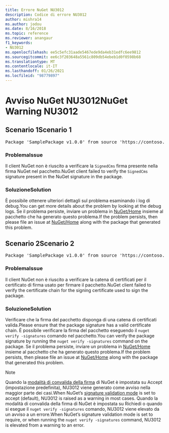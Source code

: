 ```yaml
---
title: Errore NuGet NU3012
description: Codice di errore NU3012
author: mishra14
ms.author: jodou
ms.date: 8/16/2018
ms.topic: reference
ms.reviewer: anangaur
f1_keywords:
- NU3012
ms.openlocfilehash: ee5c5efc31aade5467ede9da4eb31edfc6ee9812
ms.sourcegitcommit: ee6c3f203648a5561c809db54ebeb1d0f0598b68
ms.translationtype: MT
ms.contentlocale: it-IT
ms.lasthandoff: 01/26/2021
ms.locfileid: "98779897"
---
```

# <a name="nuget-warning-nu3012"></a><span data-ttu-id="fe6da-103">Avviso NuGet NU3012</span><span class="sxs-lookup"><span data-stu-id="fe6da-103">NuGet Warning NU3012</span></span>

## <a name="scenario-1"></a><span data-ttu-id="fe6da-104">Scenario 1</span><span class="sxs-lookup"><span data-stu-id="fe6da-104">Scenario 1</span></span>

<pre>Package 'SamplePackage v1.0.0' from source 'https://contoso.com/index.json': The primary signature validation failed.</pre>

### <a name="issue"></a><span data-ttu-id="fe6da-105">Problema</span><span class="sxs-lookup"><span data-stu-id="fe6da-105">Issue</span></span>

<span data-ttu-id="fe6da-106">Il client NuGet non è riuscito a verificare la `SignedCms` firma presente nella firma NuGet nel pacchetto.</span><span class="sxs-lookup"><span data-stu-id="fe6da-106">NuGet client failed to verify the `SignedCms` signature present in the NuGet signature in the package.</span></span>


### <a name="solution"></a><span data-ttu-id="fe6da-107">Soluzione</span><span class="sxs-lookup"><span data-stu-id="fe6da-107">Solution</span></span>

<span data-ttu-id="fe6da-108">È possibile ottenere ulteriori dettagli sul problema esaminando i log di debug.</span><span class="sxs-lookup"><span data-stu-id="fe6da-108">You can get more details about the problem by looking at the debug logs.</span></span> <span data-ttu-id="fe6da-109">Se il problema persiste, inviare un problema in [NuGet/Home](https://github.com/NuGet/Home/issues) insieme al pacchetto che ha generato questo problema.</span><span class="sxs-lookup"><span data-stu-id="fe6da-109">If the problem persists, then please file an issue at [NuGet/Home](https://github.com/NuGet/Home/issues) along with the package that generated this problem.</span></span>



## <a name="scenario-2"></a><span data-ttu-id="fe6da-110">Scenario 2</span><span class="sxs-lookup"><span data-stu-id="fe6da-110">Scenario 2</span></span>

<pre>Package 'SamplePackage v1.0.0' from source 'https://contoso.com/index.json': The primary signature found a chain building issue:  A certificate chain processed, but terminated in a root certificate which is not trusted by the trust provider.</pre>

### <a name="issue"></a><span data-ttu-id="fe6da-111">Problema</span><span class="sxs-lookup"><span data-stu-id="fe6da-111">Issue</span></span>

<span data-ttu-id="fe6da-112">Il client NuGet non è riuscito a verificare la catena di certificati per il certificato di firma usato per firmare il pacchetto.</span><span class="sxs-lookup"><span data-stu-id="fe6da-112">NuGet client failed to verify the certificate chain for the signing certificate used to sign the package.</span></span>


### <a name="solution"></a><span data-ttu-id="fe6da-113">Soluzione</span><span class="sxs-lookup"><span data-stu-id="fe6da-113">Solution</span></span>

<span data-ttu-id="fe6da-114">Verificare che la firma del pacchetto disponga di una catena di certificati valida.</span><span class="sxs-lookup"><span data-stu-id="fe6da-114">Please ensure that the package signature has a valid certificate chain.</span></span> <span data-ttu-id="fe6da-115">È possibile verificare la firma del pacchetto eseguendo il `nuget verify -signatures` comando nel pacchetto.</span><span class="sxs-lookup"><span data-stu-id="fe6da-115">You can verify the package signature by running the `nuget verify -signatures` command on the package.</span></span> <span data-ttu-id="fe6da-116">Se il problema persiste, inviare un problema in [NuGet/Home](https://github.com/NuGet/Home/issues) insieme al pacchetto che ha generato questo problema.</span><span class="sxs-lookup"><span data-stu-id="fe6da-116">If the problem persists, then please file an issue at [NuGet/Home](https://github.com/NuGet/Home/issues) along with the package that generated this problem.</span></span>


> [!Note]
> <span data-ttu-id="fe6da-117">Quando la [modalità di convalida della firma](../../consume-packages/installing-signed-packages.md#configure-package-signature-requirements) di NuGet è impostata su Accept (impostazione predefinita), NU3012 viene generato come avviso nella maggior parte dei casi.</span><span class="sxs-lookup"><span data-stu-id="fe6da-117">When NuGet’s [signature validation mode](../../consume-packages/installing-signed-packages.md#configure-package-signature-requirements) is set to accept (default), NU3012 is raised as a warning in most cases.</span></span> <span data-ttu-id="fe6da-118">Quando la modalità di convalida della firma di NuGet è impostata su Richiedi o quando si esegue il `nuget verify -signatures` comando, NU3012 viene elevato da un avviso a un errore.</span><span class="sxs-lookup"><span data-stu-id="fe6da-118">When NuGet’s signature validation mode is set to require, or when running the `nuget verify -signatures` command, NU3012 is elevated from a warning to an error.</span></span> 
